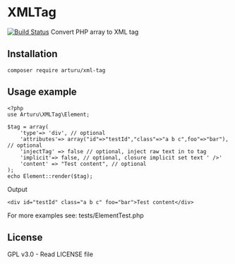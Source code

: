 # XMLTag
[![Build Status](https://travis-ci.org/arturu/XMLTag.svg?branch=master)](https://travis-ci.org/arturu/XMLTag)
Convert PHP array to XML tag

## Installation

```
composer require arturu/xml-tag
```

## Usage example
```
<?php
use Arturu\XMLTag\Element;

$tag = array(
    'type'=> 'div', // optional
    'attributes'=> array("id"=>"testId","class"=>"a b c",foo"=>"bar"), // optional
    'injectTag' => false // optional, inject raw text in to tag
    'implicit'=> false, // optional, closure implicit set text ' />'
    'content' => "Test content", // optional
);
echo Element::render($tag);
```
Output
```
<div id="testId" class="a b c" foo="bar">Test content</div>
```
For more examples see: tests/ElementTest.php

## License
GPL v3.0 - Read LICENSE file